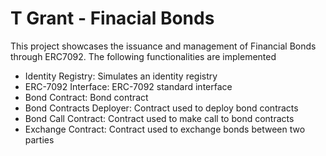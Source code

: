 # T Grant - Finacial Bonds

This project showcases the issuance and management of Financial Bonds through ERC7092. The following functionalities are implemented

- Identity Registry: Simulates an identity registry
- ERC-7092 Interface: ERC-7092 standard interface
- Bond Contract: Bond contract
- Bond Contracts Deployer: Contract used to deploy bond contracts
- Bond Call Contract: Contract used to make call to bond contracts
- Exchange Contract: Contract used to exchange bonds between two parties

